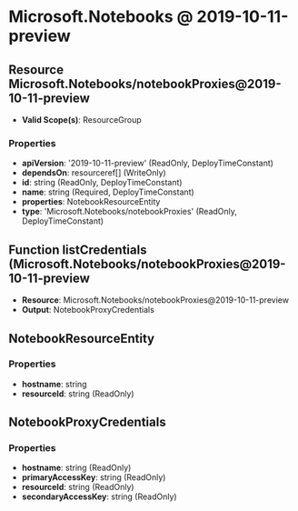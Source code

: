 # Microsoft.Notebooks @ 2019-10-11-preview

## Resource Microsoft.Notebooks/notebookProxies@2019-10-11-preview
* **Valid Scope(s)**: ResourceGroup
### Properties
* **apiVersion**: '2019-10-11-preview' (ReadOnly, DeployTimeConstant)
* **dependsOn**: resourceref[] (WriteOnly)
* **id**: string (ReadOnly, DeployTimeConstant)
* **name**: string (Required, DeployTimeConstant)
* **properties**: NotebookResourceEntity
* **type**: 'Microsoft.Notebooks/notebookProxies' (ReadOnly, DeployTimeConstant)

## Function listCredentials (Microsoft.Notebooks/notebookProxies@2019-10-11-preview
* **Resource**: Microsoft.Notebooks/notebookProxies@2019-10-11-preview
* **Output**: NotebookProxyCredentials

## NotebookResourceEntity
### Properties
* **hostname**: string
* **resourceId**: string (ReadOnly)

## NotebookProxyCredentials
### Properties
* **hostname**: string (ReadOnly)
* **primaryAccessKey**: string (ReadOnly)
* **resourceId**: string (ReadOnly)
* **secondaryAccessKey**: string (ReadOnly)

